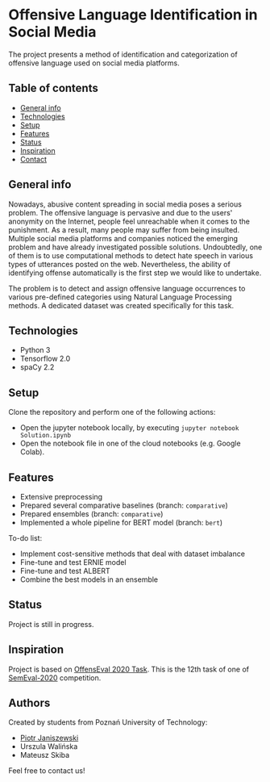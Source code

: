 # **Offensive Language Identification in Social Media**
The project presents a method of identification and categorization of offensive language used on social media platforms.

## Table of contents
* [General info](#general-info)
* [Technologies](#technologies)
* [Setup](#setup)
* [Features](#features)
* [Status](#status)
* [Inspiration](#inspiration)
* [Contact](#contact)

## General info

Nowadays, abusive content spreading in social media poses a serious problem. The offensive language is pervasive and due to the users' anonymity on the Internet, people feel unreachable when it comes to the punishment. As a result, many people may suffer from being insulted. Multiple social media platforms and companies noticed the emerging problem and have already investigated possible solutions. Undoubtedly, one of them is to use computational methods to detect hate speech in various types of utterances posted on the web. Nevertheless, the ability of identifying offense automatically is the first step we would like to undertake. 

The problem is to detect and assign offensive language occurrences to various pre-defined categories using Natural Language Processing methods. A dedicated dataset was created specifically for this task.

## Technologies
* Python 3
* Tensorflow 2.0
* spaCy 2.2

## Setup
Clone the repository and perform one of the following actions:
* Open the jupyter notebook locally, by executing `jupyter notebook Solution.ipynb`
* Open the notebook file in one of the cloud notebooks (e.g. Google Colab).

## Features
* Extensive preprocessing
* Prepared several comparative baselines (branch: `comparative`)
* Prepared ensembles (branch: `comparative`)
* Implemented a whole pipeline for BERT model (branch: `bert`)

To-do list:
* Implement cost-sensitive methods that deal with dataset imbalance
* Fine-tune and test ERNIE model
* Fine-tune and test ALBERT
* Combine the best models in an ensemble

## Status
Project is still in progress.

## Inspiration
Project is based on [OffensEval 2020 Task](https://sites.google.com/site/offensevalsharedtask/). This is the 12th task of one of [SemEval-2020](http://alt.qcri.org/semeval2020/) competition.

## Authors
Created by students from Poznań University of Technology:
* [Piotr Janiszewski](mailto:1piotr.janiszewski@gmail.com)
* Urszula Walińska
* Mateusz Skiba

Feel free to contact us!

